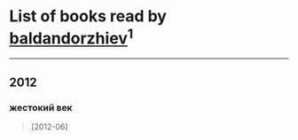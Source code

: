 # List of books read by [baldandorzhiev](http://vk.com/id13354008)<sup>1</sup>
---

## 2012

### жестокий век
> [2012-06] 



